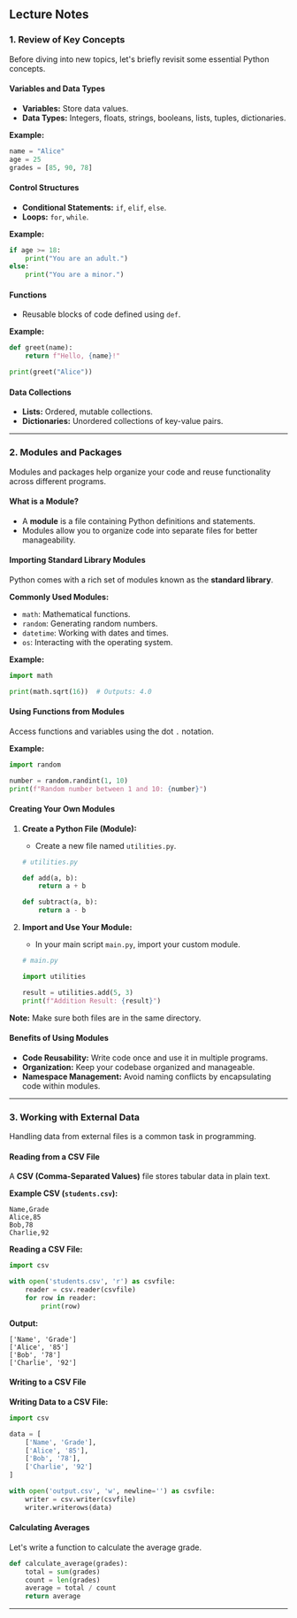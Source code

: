 ## **Lecture Notes**

### **1. Review of Key Concepts**

Before diving into new topics, let's briefly revisit some essential Python concepts.

#### **Variables and Data Types**

- **Variables:** Store data values.
- **Data Types:** Integers, floats, strings, booleans, lists, tuples, dictionaries.

**Example:**

```python
name = "Alice"
age = 25
grades = [85, 90, 78]
```

#### **Control Structures**

- **Conditional Statements:** `if`, `elif`, `else`.
- **Loops:** `for`, `while`.

**Example:**

```python
if age >= 18:
    print("You are an adult.")
else:
    print("You are a minor.")
```

#### **Functions**

- Reusable blocks of code defined using `def`.

**Example:**

```python
def greet(name):
    return f"Hello, {name}!"

print(greet("Alice"))
```

#### **Data Collections**

- **Lists:** Ordered, mutable collections.
- **Dictionaries:** Unordered collections of key-value pairs.

---

### **2. Modules and Packages**

Modules and packages help organize your code and reuse functionality across different programs.

#### **What is a Module?**

- A **module** is a file containing Python definitions and statements.
- Modules allow you to organize code into separate files for better manageability.

#### **Importing Standard Library Modules**

Python comes with a rich set of modules known as the **standard library**.

**Commonly Used Modules:**

- `math`: Mathematical functions.
- `random`: Generating random numbers.
- `datetime`: Working with dates and times.
- `os`: Interacting with the operating system.

**Example:**

```python
import math

print(math.sqrt(16))  # Outputs: 4.0
```

#### **Using Functions from Modules**

Access functions and variables using the dot `.` notation.

**Example:**

```python
import random

number = random.randint(1, 10)
print(f"Random number between 1 and 10: {number}")
```

#### **Creating Your Own Modules**

1. **Create a Python File (Module):**

   - Create a new file named `utilities.py`.

   ```python
   # utilities.py

   def add(a, b):
       return a + b

   def subtract(a, b):
       return a - b
   ```

2. **Import and Use Your Module:**

   - In your main script `main.py`, import your custom module.

   ```python
   # main.py

   import utilities

   result = utilities.add(5, 3)
   print(f"Addition Result: {result}")
   ```

**Note:** Make sure both files are in the same directory.

#### **Benefits of Using Modules**

- **Code Reusability:** Write code once and use it in multiple programs.
- **Organization:** Keep your codebase organized and manageable.
- **Namespace Management:** Avoid naming conflicts by encapsulating code within modules.

---

### **3. Working with External Data**

Handling data from external files is a common task in programming.

#### **Reading from a CSV File**

A **CSV (Comma-Separated Values)** file stores tabular data in plain text.

**Example CSV (`students.csv`):**

```
Name,Grade
Alice,85
Bob,78
Charlie,92
```

**Reading a CSV File:**

```python
import csv

with open('students.csv', 'r') as csvfile:
    reader = csv.reader(csvfile)
    for row in reader:
        print(row)
```

**Output:**

```
['Name', 'Grade']
['Alice', '85']
['Bob', '78']
['Charlie', '92']
```

#### **Writing to a CSV File**

**Writing Data to a CSV File:**

```python
import csv

data = [
    ['Name', 'Grade'],
    ['Alice', '85'],
    ['Bob', '78'],
    ['Charlie', '92']
]

with open('output.csv', 'w', newline='') as csvfile:
    writer = csv.writer(csvfile)
    writer.writerows(data)
```

#### **Calculating Averages**

Let's write a function to calculate the average grade.

```python
def calculate_average(grades):
    total = sum(grades)
    count = len(grades)
    average = total / count
    return average
```

---
